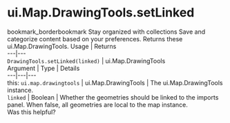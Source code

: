  
#  ui.Map.DrawingTools.setLinked
bookmark_borderbookmark Stay organized with collections  Save and categorize content based on your preferences.
Returns these ui.Map.DrawingTools.
Usage | Returns  
---|---  
`DrawingTools.setLinked(linked)` | ui.Map.DrawingTools  
Argument | Type | Details  
---|---|---  
this: `ui.map.drawingtools` | ui.Map.DrawingTools | The ui.Map.DrawingTools instance.  
`linked` | Boolean | Whether the geometries should be linked to the imports panel. When false, all geometries are local to the map instance.  
Was this helpful?
